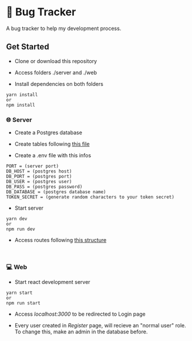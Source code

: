 # 🐛 Bug Tracker

A bug tracker to help my development process.

## Get Started

- Clone or download this repository

- Access folders ./server and ./web

- Install dependencies on both folders

 ```console
 yarn install
 or
 npm install
 ```

### 🌐 Server

- Create a Postgres database

- Create tables following [this file](https://github.com/akadot/bug-tracker/blob/master/server/src/database/schema.sql)

- Create a .env file with this infos

```.env
PORT = (server port)
DB_HOST = (postgres host)
DB_PORT = (postgres port)
DB_USER = (postgres user)
DB_PASS = (postgres password)
DB_DATABASE = (postgres database name)
TOKEN_SECRET = (generate random characters to your token secret)
```

- Start server

```console
yarn dev
or
npm run dev
```

- Access routes following [this structure](https://github.com/akadot/bug-tracker/blob/master/server/planing.md)

</br>

### 💻 Web

- Start react development server

```console
yarn start
or
npm run start
```

- Access *localhost:3000* to be redirected to Login page

- Every user created in *Register* page, will recieve an "normal user" role. To change this, make an admin in the database before.
